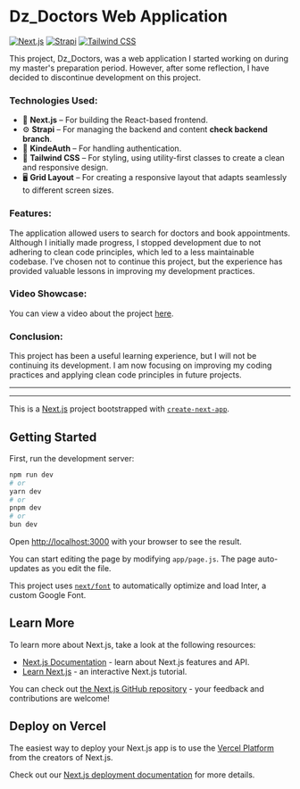 # Dz_Doctors Web Application

[![Next.js](https://img.shields.io/badge/Next.js-%23000000.svg?style=for-the-badge&logo=next.js&logoColor=white)](https://nextjs.org/)
[![Strapi](https://img.shields.io/badge/Strapi-%23000000.svg?style=for-the-badge&logo=strapi&logoColor=white)](https://strapi.io/)
[![Tailwind CSS](https://img.shields.io/badge/Tailwind%20CSS-%2318B2E6.svg?style=for-the-badge&logo=tailwind-css&logoColor=white)](https://tailwindcss.com/)

This project, Dz_Doctors, was a web application I started working on during my master's preparation period. However, after some reflection, I have decided to discontinue development on this project.

### Technologies Used:
- 🚀 **Next.js** – For building the React-based frontend.
- ⚙️ **Strapi** – For managing the backend and content **check backend branch**.
- 🔑 **KindeAuth** – For handling authentication.
- 🎨 **Tailwind CSS** – For styling, using utility-first classes to create a clean and responsive design.
- 🖥️ **Grid Layout** – For creating a responsive layout that adapts seamlessly to different screen sizes.

### Features:
The application allowed users to search for doctors and book appointments. Although I initially made progress, I stopped development due to not adhering to clean code principles, which led to a less maintainable codebase. I’ve chosen not to continue this project, but the experience has provided valuable lessons in improving my development practices.

### Video Showcase:
You can view a video about the project [here](https://www.linkedin.com/posts/ramzi-hadrouk-a85973277_this-video-showcases-the-dzdoctors-web-activity-7237922920256188416-uS9z?utm_source=share&utm_medium=member_desktop).

### Conclusion:
This project has been a useful learning experience, but I will not be continuing its development. I am now focusing on improving my coding practices and applying clean code principles in future projects.




-------------------------------
-------------------------------

This is a [Next.js](https://nextjs.org/) project bootstrapped with [`create-next-app`](https://github.com/vercel/next.js/tree/canary/packages/create-next-app).

## Getting Started

First, run the development server:

```bash
npm run dev
# or
yarn dev
# or
pnpm dev
# or
bun dev
```

Open [http://localhost:3000](http://localhost:3000) with your browser to see the result.

You can start editing the page by modifying `app/page.js`. The page auto-updates as you edit the file.

This project uses [`next/font`](https://nextjs.org/docs/basic-features/font-optimization) to automatically optimize and load Inter, a custom Google Font.

## Learn More

To learn more about Next.js, take a look at the following resources:

- [Next.js Documentation](https://nextjs.org/docs) - learn about Next.js features and API.
- [Learn Next.js](https://nextjs.org/learn) - an interactive Next.js tutorial.

You can check out [the Next.js GitHub repository](https://github.com/vercel/next.js/) - your feedback and contributions are welcome!

## Deploy on Vercel

The easiest way to deploy your Next.js app is to use the [Vercel Platform](https://vercel.com/new?utm_medium=default-template&filter=next.js&utm_source=create-next-app&utm_campaign=create-next-app-readme) from the creators of Next.js.

Check out our [Next.js deployment documentation](https://nextjs.org/docs/deployment) for more details.
